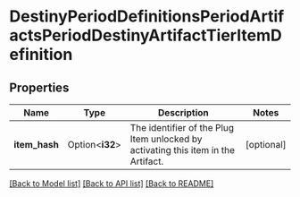 # DestinyPeriodDefinitionsPeriodArtifactsPeriodDestinyArtifactTierItemDefinition

## Properties

Name | Type | Description | Notes
------------ | ------------- | ------------- | -------------
**item_hash** | Option<**i32**> | The identifier of the Plug Item unlocked by activating this item in the Artifact. | [optional]

[[Back to Model list]](../README.md#documentation-for-models) [[Back to API list]](../README.md#documentation-for-api-endpoints) [[Back to README]](../README.md)


